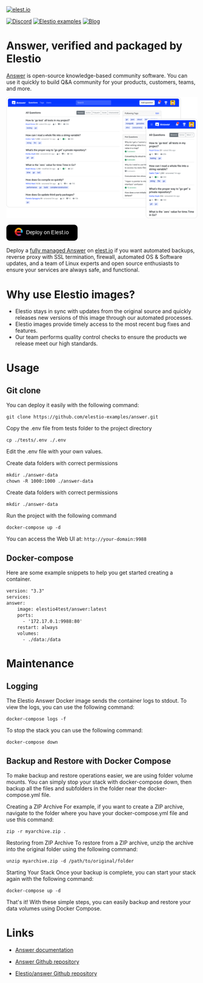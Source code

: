 <a href="https://elest.io">
  <img src="https://elest.io/images/elestio.svg" alt="elest.io" width="150" height="75">
</a>

[![Discord](https://img.shields.io/static/v1.svg?logo=discord&color=f78A38&labelColor=083468&logoColor=ffffff&style=for-the-badge&label=Discord&message=community)](https://discord.gg/4T4JGaMYrD "Get instant assistance and engage in live discussions with both the community and team through our chat feature.")
[![Elestio examples](https://img.shields.io/static/v1.svg?logo=github&color=f78A38&labelColor=083468&logoColor=ffffff&style=for-the-badge&label=github&message=open%20source)](https://github.com/elestio-examples "Access the source code for all our repositories by viewing them.")
[![Blog](https://img.shields.io/static/v1.svg?color=f78A38&labelColor=083468&logoColor=ffffff&style=for-the-badge&label=elest.io&message=Blog)](https://blog.elest.io "Latest news about elestio, open source software, and DevOps techniques.")

# Answer, verified and packaged by Elestio

[Answer](https://answer.dev/) is open-source knowledge-based community software. You can use it quickly to build Q&A community for your products, customers, teams, and more.

<img src="https://github.com/elestio-examples/answer/raw/main/answer.png" alt="answer" width="800">

[![deploy](https://github.com/elestio-examples/answer/raw/main/deploy-on-elestio.png)](https://dash.elest.io/deploy?source=cicd&social=dockerCompose&url=https://github.com/elestio-examples/answer)

Deploy a <a target="_blank" href="https://elest.io/open-source/answer">fully managed Answer</a> on <a target="_blank" href="https://elest.io/">elest.io</a> if you want automated backups, reverse proxy with SSL termination, firewall, automated OS & Software updates, and a team of Linux experts and open source enthusiasts to ensure your services are always safe, and functional.

# Why use Elestio images?

- Elestio stays in sync with updates from the original source and quickly releases new versions of this image through our automated processes.
- Elestio images provide timely access to the most recent bug fixes and features.
- Our team performs quality control checks to ensure the products we release meet our high standards.

# Usage

## Git clone

You can deploy it easily with the following command:

    git clone https://github.com/elestio-examples/answer.git

Copy the .env file from tests folder to the project directory

    cp ./tests/.env ./.env

Edit the .env file with your own values.

Create data folders with correct permissions

    mkdir ./answer-data
    chown -R 1000:1000 ./answer-data

Create data folders with correct permissions

    mkdir ./answer-data

Run the project with the following command

    docker-compose up -d

You can access the Web UI at: `http://your-domain:9988`

## Docker-compose

Here are some example snippets to help you get started creating a container.

    version: "3.3"
    services:
    answer:
        image: elestio4test/answer:latest
        ports:
          - '172.17.0.1:9988:80'
        restart: always
        volumes:
          - ./data:/data

# Maintenance

## Logging

The Elestio Answer Docker image sends the container logs to stdout. To view the logs, you can use the following command:

    docker-compose logs -f

To stop the stack you can use the following command:

    docker-compose down

## Backup and Restore with Docker Compose

To make backup and restore operations easier, we are using folder volume mounts. You can simply stop your stack with docker-compose down, then backup all the files and subfolders in the folder near the docker-compose.yml file.

Creating a ZIP Archive
For example, if you want to create a ZIP archive, navigate to the folder where you have your docker-compose.yml file and use this command:

    zip -r myarchive.zip .

Restoring from ZIP Archive
To restore from a ZIP archive, unzip the archive into the original folder using the following command:

    unzip myarchive.zip -d /path/to/original/folder

Starting Your Stack
Once your backup is complete, you can start your stack again with the following command:

    docker-compose up -d

That's it! With these simple steps, you can easily backup and restore your data volumes using Docker Compose.

# Links

- <a target="_blank" href="https://answer.dev/docs/">Answer documentation</a>

- <a target="_blank" href="https://github.com/answerdev/answer">Answer Github repository</a>

- <a target="_blank" href="https://github.com/elestio-examples/answer">Elestio/answer Github repository</a>
